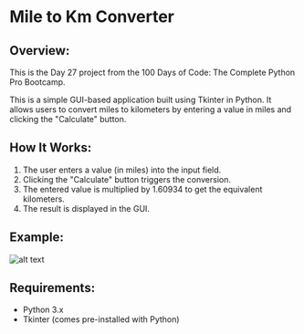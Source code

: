 # **Mile to Km Converter**

## **Overview:**
This is the Day 27 project from the 100 Days of Code: The Complete Python Pro Bootcamp.

This is a simple GUI-based application built using Tkinter in Python. It allows users to convert miles to kilometers by entering a value in miles and clicking the "Calculate" button.

## **How It Works:**
1. The user enters a value (in miles) into the input field.
2. Clicking the "Calculate" button triggers the conversion.
3. The entered value is multiplied by 1.60934 to get the equivalent kilometers.
4. The result is displayed in the GUI.

## **Example:**

![alt text](https://github.com/Bosaif39/example-pics/blob/main/D_27.png?raw=true)

## **Requirements:**
- Python 3.x
- Tkinter (comes pre-installed with Python)


